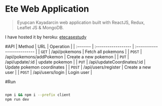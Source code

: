 # Ete Web Application

> Eyupcan Kayadarcin web application built with ReactJS, Redux, Leaflet JS & MongoDB.

I have hosted it by heroku: [etecasestudy](https://eyupwebapp.herokuapp.com/)

#API
| Method   | URL                 | Operation                                |
| :------- | :------------------ | :--------------------------              |
| `GET`    | /api/pokemons                     | Fetch all pokemons         |
| `POST`   | /api/pokemons/addPokemon          | Create a new pokemon       |
| `PUT`    | /api/update/:id                   | update pokemon             |
| `PUT`    | /api/updateCoordinates/:id        | Update pokemon coordinates |
| `POST`   | /api/users/register               | Create a new user          |
| `POST`   | /api/users/login                  | Login user       |

#Run
```bash

npm i && npm i --prefix client
npm run dev

```
